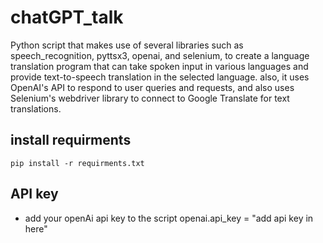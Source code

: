 # chatGPT_talk
Python script that makes use of several libraries such as speech_recognition, pyttsx3, openai, and selenium, to create a language translation program that can take spoken input in various languages and provide text-to-speech translation in the selected language. also, it uses OpenAI's API to respond to user queries and requests, and also uses Selenium's webdriver library to connect to Google Translate for text translations.

## install requirments
    pip install -r requirments.txt

## API key
* add your openAi api key to the script
        openai.api_key = "add api key in here"
    

